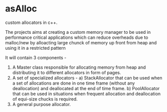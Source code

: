 # asAlloc
custom allocators in c++.

The projects aims at creating a custom memory manager to be used in performance critical applications which can reduce overheads due to
malloc/new by alloacting large chunck of memory up front from heap and using it in a restricted pattern

It will contain 3 components - 

1) A Master class responsible for allocating memory from heap and distributing it to different allocators in form of pages.
2) A set of specialized allocators - 
  a) StackAllocator that can be used when a set of allocations are done in one time frame (without any deallocation) and deallocated at        the end of time frame.
  b) PoolAllocator that can be used in situations when frequent allocation and deallocation of equi-size chucks is required.
3) A general purpose allocator.
